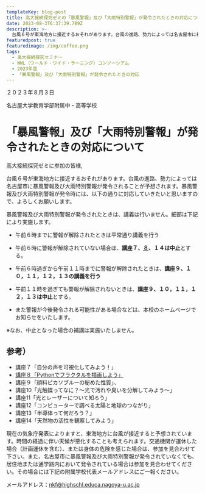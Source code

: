 ```yaml
---
templateKey: blog-post
title: 高大接続探究ゼミの「暴風警報」及び「大雨特別警報」が発令されたときの対応について
date: 2023-08-3T6:37:39.789Z
description: >-
  台風６号が東海地方に接近するおそれがあります。台風の進路、勢力によっては名古屋市に暴風警報及び大雨特別警報が発令されることが予想されます。暴風警報及び大雨特別警報が発令時には、以下の通りに対応していきたいと思いますので、よろしくお願いします。
featuredpost: true
featuredimage: /img/coffee.png
tags:
  - 高大接続探究セミナー
  - WWL（ワールド・ワイド・ラーニング）コンソーシアム
  - 2023年度
  - 「暴風警報」及び「大雨特別警報」が発令されたときの対応
---
```

２０２３年８月３日

名古屋大学教育学部附属中・高等学校

# 「暴風警報」及び「大雨特別警報」が発令されたときの対応について

高大接続探究ゼミに参加の皆様,

台風６号が東海地方に接近するおそれがあります。台風の進路、勢力によっては名古屋市に暴風警報及び大雨特別警報が発令されることが予想されます。暴風警報及び大雨特別警報が発令時には、以下の通りに対応していきたいと思いますので、よろしくお願いします。

暴風警報及び大雨特別警報が発令されたときは、講義は行いません。細部は下記により実施します。

- 午前６時までに警報が解除されたときは平常通り講義を行う
- 午前６時に警報が解除されていない場合は、**講座７、[８](/research/OER/wwl/)、１４は中止**とする。

- 午前６時過ぎから午前１１時までに警報が解除されたときは、**講座９、１０，１１，１２，１３の講義を行う**
- 午前１１時を過ぎても警報が解除されないときは、**講座９、１０，１１，１２，１３は中止**とする。
- また警報が今後発令される可能性がある場合などは、本校のホームページでお知らせをいたします。

※なお、中止となった場合の補講は実施いたしません。

## 参考）

- 講座７「自分の声を可視化してみよう！」
- [講座８「Pythonでフラクタルを描画しよう」](/research/OER/wwl/)
- 講座９「顔料ピカソブルーの秘めた性質」、
- 講座10「光触媒ってなに？～光で汚れや臭いを分解してみよう～」
- 講座11「光とレーザーについて知ろう」
- 講座12「コンピューターで調べる太陽と地球のつながり」
- 講座13「半導体って何だろう？」
- 講座14「天然物の活性を観察してみよう」

現在の気象庁発表によりますと、東海地方に台風が接近すると予想されています。時間の経過に伴い天候が悪化することも考えられます。交通機関が運休した場合（計画運休を含む）、または身体の危険を感じた場合は、参加を見合わせて下さい。また、名古屋市に暴風警報及び大雨特別警報が発令されていなくても、居住地または通学路内において発令されている場合は参加を見合わせてください。その場合には下記の附属学校代表メールアドレスにご一報ください。

メールアドレス：nkf@highschl.educa.nagoya-u.ac.jp
